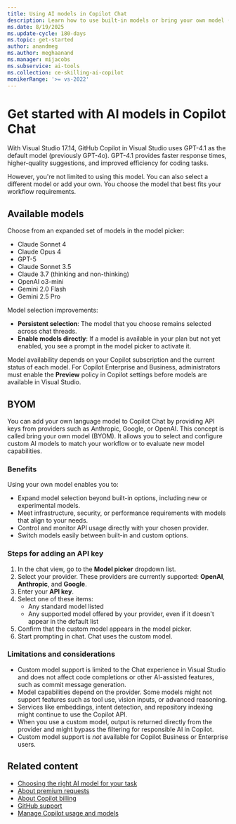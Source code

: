 ```yaml
---
title: Using AI models in Copilot Chat
description: Learn how to use built-in models or bring your own model (BYOM) in GitHub Copilot Chat for Visual Studio.
ms.date: 8/19/2025
ms.update-cycle: 180-days
ms.topic: get-started
author: anandmeg
ms.author: meghaanand
ms.manager: mijacobs
ms.subservice: ai-tools
ms.collection: ce-skilling-ai-copilot
monikerRange: '>= vs-2022'
---
```

# Get started with AI models in Copilot Chat

With Visual Studio 17.14, GitHub Copilot in Visual Studio uses GPT-4.1 as the default model (previously GPT-4o). GPT-4.1 provides faster response times, higher-quality suggestions, and improved efficiency for coding tasks.

However, you're not limited to using this model. You can also select a different model or add your own. You choose the model that best fits your workflow requirements.

## Available models

Choose from an expanded set of models in the model picker:

- Claude Sonnet 4
- Claude Opus 4
- GPT-5
- Claude Sonnet 3.5
- Claude 3.7 (thinking and non-thinking)
- OpenAI o3-mini
- Gemini 2.0 Flash
- Gemini 2.5 Pro

Model selection improvements:

- **Persistent selection**: The model that you choose remains selected across chat threads.
- **Enable models directly**: If a model is available in your plan but not yet enabled, you see a prompt in the model picker to activate it.

Model availability depends on your Copilot subscription and the current status of each model. For Copilot Enterprise and Business, administrators must enable the **Preview** policy in Copilot settings before models are available in Visual Studio.

## BYOM

You can add your own language model to Copilot Chat by providing API keys from providers such as Anthropic, Google, or OpenAI. This concept is called bring your own model (BYOM). It allows you to select and configure custom AI models to match your workflow or to evaluate new model capabilities.

### Benefits

Using your own model enables you to:

- Expand model selection beyond built-in options, including new or experimental models.
- Meet infrastructure, security, or performance requirements with models that align to your needs.
- Control and monitor API usage directly with your chosen provider.
- Switch models easily between built-in and custom options.

### Steps for adding an API key

1. In the chat view, go to the **Model picker** dropdown list.
1. Select your provider. These providers are currently supported: **OpenAI**, **Anthropic**, and **Google**.
1. Enter your **API key**.
1. Select one of these items:
    - Any standard model listed
    - Any supported model offered by your provider, even if it doesn't appear in the default list
1. Confirm that the custom model appears in the model picker.
1. Start prompting in chat. Chat uses the custom model.

### Limitations and considerations

- Custom model support is limited to the Chat experience in Visual Studio and does not affect code completions or other AI-assisted features, such as commit message generation.
- Model capabilities depend on the provider. Some models might not support features such as tool use, vision inputs, or advanced reasoning.
- Services like embeddings, intent detection, and repository indexing might continue to use the Copilot API.
- When you use a custom model, output is returned directly from the provider and might bypass the filtering for responsible AI in Copilot.
- Custom model support is *not* available for Copilot Business or Enterprise users.

## Related content

- [Choosing the right AI model for your task](https://docs.github.com/en/copilot/using-github-copilot/ai-models/choosing-the-right-ai-model-for-your-task)
- [About premium requests](https://docs.github.com/copilot/managing-copilot/monitoring-usage-and-entitlements/about-premium-requests#premium-requests)
- [About Copilot billing](https://docs.github.com/copilot/managing-copilot/managing-copilot-as-an-individual-subscriber/billing-and-payments/about-billing-for-individual-copilot-plans)
- [GitHub support](https://support.github.com/)
- [Manage Copilot usage and models](copilot-usage-and-models.md)

